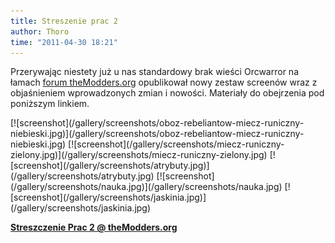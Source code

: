 ```yaml
---
title: Streszenie prac 2
author: Thoro
time: "2011-04-30 18:21"
---
```

Przerywając niestety już u nas standardowy brak wieści Orcwarror na łamach [forum theModders.org](https://themodders.org/index.php?topic=14112.0) opublikował nowy zestaw screenów wraz z objaśnieniem wprowadzonych zmian i nowości. Materiały do obejrzenia pod poniższym linkiem.

<div class="gallery" markdown="1">
[![screenshot](/gallery/screenshots/oboz-rebeliantow-miecz-runiczny-niebieski.jpg)](/gallery/screenshots/oboz-rebeliantow-miecz-runiczny-niebieski.jpg)
[![screenshot](/gallery/screenshots/miecz-runiczny-zielony.jpg)](/gallery/screenshots/miecz-runiczny-zielony.jpg)
[![screenshot](/gallery/screenshots/atrybuty.jpg)](/gallery/screenshots/atrybuty.jpg)
[![screenshot](/gallery/screenshots/nauka.jpg)](/gallery/screenshots/nauka.jpg)
[![screenshot](/gallery/screenshots/jaskinia.jpg)](/gallery/screenshots/jaskinia.jpg)
</div>


**[Streszczenie Prac 2 @ theModders.org](https://themodders.org/index.php?topic=14112.0)**